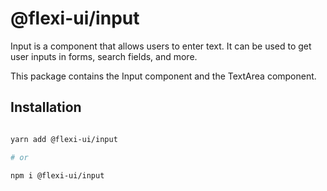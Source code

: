 # @flexi-ui/input

Input is a component that allows users to enter text. It can be used to get user inputs in forms, search fields, and more.

This package contains the Input component and the TextArea component.

## Installation

```sh

yarn add @flexi-ui/input

# or

npm i @flexi-ui/input

```
